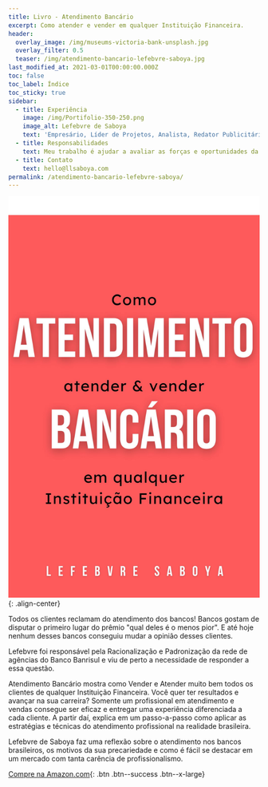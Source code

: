 ```yaml
---
title: Livro - Atendimento Bancário
excerpt: Como atender e vender em qualquer Instituição Financeira.
header:
  overlay_image: /img/museums-victoria-bank-unsplash.jpg
  overlay_filter: 0.5
  teaser: /img/atendimento-bancario-lefebvre-saboya.jpg
last_modified_at: 2021-03-01T00:00:00.000Z
toc: false
toc_label: Índice
toc_sticky: true
sidebar:
  - title: Experiência
    image: /img/Portifolio-350-250.png
    image_alt: Lefebvre de Saboya
    text: 'Empresário, Líder de Projetos, Analista, Redator Publicitário, Trainer'
  - title: Responsabilidades
    text: Meu trabalho é ajudar a avaliar as forças e oportunidades da sua organização para melhorar suas características mais importantes de excelência de desempenho organizacional.
  - title: Contato
    text: hello@llsaboya.com
permalink: /atendimento-bancario-lefebvre-saboya/
---
```

![image-center](/img/atendimento-bancario-lefebvre-saboya.jpg){: .align-center}

Todos os clientes reclamam do atendimento dos bancos! Bancos gostam de disputar o primeiro lugar do prêmio "qual deles é o menos pior". E até hoje nenhum desses bancos conseguiu mudar a opinião desses clientes.

Lefebvre foi responsável pela Racionalização e Padronização da rede de agências do Banco Banrisul e viu de perto a necessidade de responder a essa questão.

Atendimento Bancário mostra como Vender e Atender muito bem todos os clientes de qualquer Instituição Financeira. Você quer ter resultados e avançar na sua carreira? Somente um profissional em atendimento e vendas consegue ser eficaz e entregar uma experiência diferenciada a cada cliente. A partir daí, explica em um passo-a-passo como aplicar as estratégias e técnicas do atendimento profissional na realidade brasileira.

Lefebvre de Saboya faz uma reflexão sobre o atendimento nos bancos brasileiros, os motivos da sua precariedade e como é fácil se destacar em um mercado com tanta carência de profissionalismo. 

[Compre na Amazon.com](https://www.amazon.com.br/dp/B07ZTTKXW9){: .btn .btn--success .btn--x-large}
